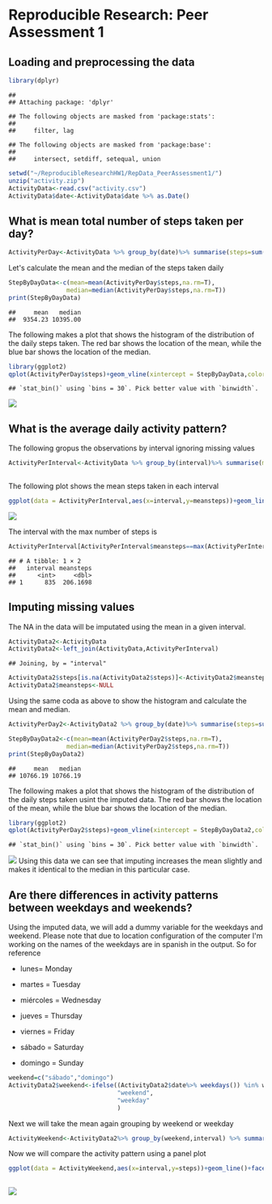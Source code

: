 # Reproducible Research: Peer Assessment 1


## Loading and preprocessing the data


```r
library(dplyr)
```

```
## 
## Attaching package: 'dplyr'
```

```
## The following objects are masked from 'package:stats':
## 
##     filter, lag
```

```
## The following objects are masked from 'package:base':
## 
##     intersect, setdiff, setequal, union
```

```r
setwd("~/ReproducibleResearchHW1/RepData_PeerAssessment1/")
unzip("activity.zip")
ActivityData<-read.csv("activity.csv")
ActivityData$date<-ActivityData$date %>% as.Date()
```

## What is mean total number of steps taken per day?


```r
ActivityPerDay<-ActivityData %>% group_by(date)%>% summarise(steps=sum(steps,na.rm=T))
```
Let's calculate the mean and the median of the steps taken daily


```r
StepByDayData<-c(mean=mean(ActivityPerDay$steps,na.rm=T),
                median=median(ActivityPerDay$steps,na.rm=T))
print(StepByDayData)
```

```
##     mean   median 
##  9354.23 10395.00
```

The following makes a plot that shows the histogram of the distribution of the daily steps taken. The red bar shows the location of the mean, while the blue bar shows the location of the median.


```r
library(ggplot2)
qplot(ActivityPerDay$steps)+geom_vline(xintercept = StepByDayData,color=c("red","blue"))
```

```
## `stat_bin()` using `bins = 30`. Pick better value with `binwidth`.
```

![](PA1_template_files/figure-html/unnamed-chunk-4-1.png)<!-- -->


## What is the average daily activity pattern?

The following gropus the observations by interval ignoring missing values


```r
ActivityPerInterval<-ActivityData %>% group_by(interval)%>% summarise(meansteps=mean(steps,
                                                                                na.rm=T))
```
The following plot shows the mean steps taken in each interval


```r
ggplot(data = ActivityPerInterval,aes(x=interval,y=meansteps))+geom_line()
```

![](PA1_template_files/figure-html/unnamed-chunk-6-1.png)<!-- -->

The interval with the max number of steps is


```r
ActivityPerInterval[ActivityPerInterval$meansteps==max(ActivityPerInterval$meansteps),]
```

```
## # A tibble: 1 × 2
##   interval meansteps
##      <int>     <dbl>
## 1      835  206.1698
```



## Imputing missing values

The NA in the data will be imputated using the mean in a given interval.


```r
ActivityData2<-ActivityData
ActivityData2<-left_join(ActivityData,ActivityPerInterval)
```

```
## Joining, by = "interval"
```

```r
ActivityData2$steps[is.na(ActivityData2$steps)]<-ActivityData2$meansteps[is.na(ActivityData2$steps)]
ActivityData2$meansteps<-NULL
```
Using the same coda as above to show the histogram and calculate the mean and median.


```r
ActivityPerDay2<-ActivityData2 %>% group_by(date)%>% summarise(steps=sum(steps,na.rm=T))
```



```r
StepByDayData2<-c(mean=mean(ActivityPerDay2$steps,na.rm=T),
                median=median(ActivityPerDay2$steps,na.rm=T))
print(StepByDayData2)
```

```
##     mean   median 
## 10766.19 10766.19
```

The following makes a plot that shows the histogram of the distribution of the daily steps taken usint the imputed data. The red bar shows the location of the mean, while the blue bar shows the location of the median.


```r
library(ggplot2)
qplot(ActivityPerDay2$steps)+geom_vline(xintercept = StepByDayData2,color=c("red","blue"))
```

```
## `stat_bin()` using `bins = 30`. Pick better value with `binwidth`.
```

![](PA1_template_files/figure-html/unnamed-chunk-11-1.png)<!-- -->
Using this data we can see that imputing increases the mean slightly and makes it identical to the median in this particular case.
## Are there differences in activity patterns between weekdays and weekends?

Using the imputed data, we will add a dummy variable for the weekdays and weekend. Please note that due to location configuration of the computer I'm working on the names of the weekdays are in spanish in the output. So for reference

*    lunes=   Monday

*    martes =  Tuesday

*    miércoles =  Wednesday

*    jueves =    Thursday

*    viernes =     Friday

*    sábado =    Saturday

*    domingo =    Sunday


```r
weekend=c("sábado","domingo")
ActivityData2$weekend<-ifelse((ActivityData2$date%>% weekdays()) %in% weekend,
                              "weekend",
                              "weekday"
                              )
```

Next we will take the mean again grouping by weekend or weekday


```r
ActivityWeekend<-ActivityData2%>% group_by(weekend,interval) %>% summarise(steps=mean(steps))
```


Now we will compare the activity pattern using a panel plot


```r
ggplot(data = ActivityWeekend,aes(x=interval,y=steps))+geom_line()+facet_wrap(~weekend,
                                                                              ncol=1)
```

![](PA1_template_files/figure-html/unnamed-chunk-14-1.png)<!-- -->


